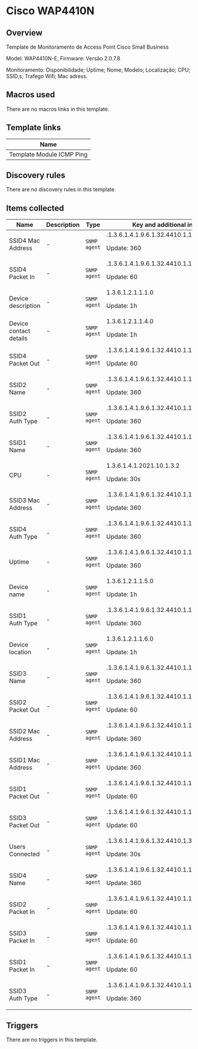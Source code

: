 # Cisco WAP4410N

## Overview

Template de Monitoramento de Access Point Cisco Small Business


Model: WAP4410N-E, Firmware: Versão 2.0.7.8


Monitoramento: Disponibilidade; Uptime; Nome; Modelo; Localização; CPU; SSID,s; Trafego Wifi; Mac adress.



## Macros used

There are no macros links in this template.

## Template links

|Name|
|----|
|Template Module ICMP Ping|
## Discovery rules

There are no discovery rules in this template.

## Items collected

|Name|Description|Type|Key and additional info|
|----|-----------|----|----|
|SSID4 Mac Address|<p>-</p>|`SNMP agent`|.1.3.6.1.4.1.9.6.1.32.4410.1.1.2.2.1.2.1.4<p>Update: 360</p>|
|SSID4 Packet In|<p>-</p>|`SNMP agent`|.1.3.6.1.4.1.9.6.1.32.4410.1.1.3.2.1.7.1.4<p>Update: 60</p>|
|Device description|<p>-</p>|`SNMP agent`|1.3.6.1.2.1.1.1.0<p>Update: 1h</p>|
|Device contact details|<p>-</p>|`SNMP agent`|1.3.6.1.2.1.1.4.0<p>Update: 1h</p>|
|SSID4 Packet Out|<p>-</p>|`SNMP agent`|.1.3.6.1.4.1.9.6.1.32.4410.1.1.3.2.1.8.1.4<p>Update: 60</p>|
|SSID2 Name|<p>-</p>|`SNMP agent`|.1.3.6.1.4.1.9.6.1.32.4410.1.1.2.2.1.1.1.2<p>Update: 360</p>|
|SSID2 Auth Type|<p>-</p>|`SNMP agent`|.1.3.6.1.4.1.9.6.1.32.4410.1.1.2.2.1.3.1.2<p>Update: 360</p>|
|SSID1 Name|<p>-</p>|`SNMP agent`|.1.3.6.1.4.1.9.6.1.32.4410.1.1.2.2.1.1.1.1<p>Update: 360</p>|
|CPU|<p>-</p>|`SNMP agent`|1.3.6.1.4.1.2021.10.1.3.2<p>Update: 30s</p>|
|SSID3 Mac Address|<p>-</p>|`SNMP agent`|.1.3.6.1.4.1.9.6.1.32.4410.1.1.2.2.1.2.1.3<p>Update: 360</p>|
|SSID4 Auth Type|<p>-</p>|`SNMP agent`|.1.3.6.1.4.1.9.6.1.32.4410.1.1.2.2.1.3.1.4<p>Update: 360</p>|
|Uptime|<p>-</p>|`SNMP agent`|.1.3.6.1.4.1.9.6.1.32.4410.1.1.1.4.0<p>Update: 360</p>|
|Device name|<p>-</p>|`SNMP agent`|1.3.6.1.2.1.1.5.0<p>Update: 1h</p>|
|SSID1 Auth Type|<p>-</p>|`SNMP agent`|.1.3.6.1.4.1.9.6.1.32.4410.1.1.2.2.1.3.1.1<p>Update: 360</p>|
|Device location|<p>-</p>|`SNMP agent`|1.3.6.1.2.1.1.6.0<p>Update: 1h</p>|
|SSID3 Name|<p>-</p>|`SNMP agent`|.1.3.6.1.4.1.9.6.1.32.4410.1.1.2.2.1.1.1.3<p>Update: 360</p>|
|SSID2 Packet Out|<p>-</p>|`SNMP agent`|.1.3.6.1.4.1.9.6.1.32.4410.1.1.3.2.1.8.1.2<p>Update: 60</p>|
|SSID2 Mac Address|<p>-</p>|`SNMP agent`|.1.3.6.1.4.1.9.6.1.32.4410.1.1.2.2.1.2.1.2<p>Update: 360</p>|
|SSID1 Mac Address|<p>-</p>|`SNMP agent`|.1.3.6.1.4.1.9.6.1.32.4410.1.1.2.2.1.2.1.1<p>Update: 360</p>|
|SSID1 Packet Out|<p>-</p>|`SNMP agent`|.1.3.6.1.4.1.9.6.1.32.4410.1.1.3.2.1.8.1.1<p>Update: 60</p>|
|SSID3 Packet Out|<p>-</p>|`SNMP agent`|.1.3.6.1.4.1.9.6.1.32.4410.1.1.3.2.1.8.1.3<p>Update: 60</p>|
|Users Connected|<p>-</p>|`SNMP agent`|.1.3.6.1.4.1.9.6.1.32.4410.1.3.3.3.1.1.1.1<p>Update: 30s</p>|
|SSID4 Name|<p>-</p>|`SNMP agent`|.1.3.6.1.4.1.9.6.1.32.4410.1.1.2.2.1.1.1.4<p>Update: 360</p>|
|SSID2 Packet In|<p>-</p>|`SNMP agent`|.1.3.6.1.4.1.9.6.1.32.4410.1.1.3.2.1.7.1.2<p>Update: 60</p>|
|SSID3 Packet In|<p>-</p>|`SNMP agent`|.1.3.6.1.4.1.9.6.1.32.4410.1.1.3.2.1.7.1.3<p>Update: 60</p>|
|SSID1 Packet In|<p>-</p>|`SNMP agent`|.1.3.6.1.4.1.9.6.1.32.4410.1.1.3.2.1.7.1.1<p>Update: 60</p>|
|SSID3 Auth Type|<p>-</p>|`SNMP agent`|.1.3.6.1.4.1.9.6.1.32.4410.1.1.2.2.1.3.1.3<p>Update: 360</p>|
## Triggers

There are no triggers in this template.

